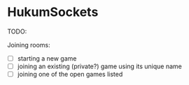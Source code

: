 # HukumSockets

TODO:

Joining rooms:
- [ ] starting a new game
- [ ] joining an existing (private?) game using its unique name
- [ ] joining one of the open games listed
